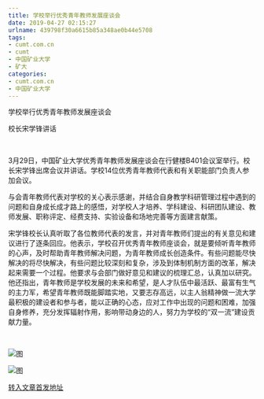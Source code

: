 ```yaml
---
title: 学校举行优秀青年教师发展座谈会
date: 2019-04-27 02:15:27
urlname: 439798f30a6615b85a348ae0b44e5708
tags: 
- cumt.com.cn
- cumt
- 中国矿业大学
- 矿大
categories:
- cumt.com.cn
- 中国矿业大学
---
```


学校举行优秀青年教师发展座谈会

校长宋学锋讲话

  

3月29日，中国矿业大学优秀青年教师发展座谈会在行健楼B401会议室举行。校长宋学锋出席会议并讲话。学校14位优秀青年教师代表和有关职能部门负责人参加会议。

与会青年教师代表对学校的关心表示感谢，并结合自身教学科研管理过程中遇到的问题和自身成长成才路上的感悟，对学校人才培养、学科建设、科研团队建设、教师发展、职称评定、经费支持、实验设备和场地完善等方面建言献策。

宋学锋校长认真听取了各位教师代表的发言，并对青年教师们提出的有关意见和建议进行了逐条回应。他表示，学校召开优秀青年教师座谈会，就是要倾听青年教师的心声，及时帮助青年教师解决问题，为青年教师成长创造条件。有些问题能尽快解决的将尽快解决，有些问题比较深刻和复杂，涉及到体制机制方面的改革，解决起来需要一个过程。他要求与会部门做好意见和建议的梳理汇总，认真加以研究。他还指出，青年教师是学校发展的未来和希望，是人才队伍中最活跃、最富有生气的主力军，希望青年教师既能脚踏实地，又要志存高远，以主人翁精神做一流大学最积极的建设者和参与者，能以正确的心态，应对工作中出现的问题和困难，加强自身修养，充分发挥辐射作用，影响带动身边的人，努力为学校的“双一流”建设贡献力量。

  

![图](http://xwzx.cumt.edu.cn/_upload/article/images/0a/bb/479814834f01a2dac8b0672e714c/41d55a2d-89e2-4f27-b2a2-5541be168c03.jpg)

![图](http://xwzx.cumt.edu.cn/_upload/article/images/0a/bb/479814834f01a2dac8b0672e714c/66bafcb2-c566-4aca-bf50-9b714f71db82.jpg)

[转入文章首发地址](http://xwzx.cumt.edu.cn/e5/ad/c513a517549/page.htm)